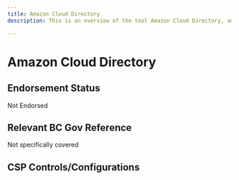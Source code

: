 ```yaml
---
title: Amazon Cloud Directory
description: This is an overview of the tool Amazon Cloud Directory, and its current status  within BC Gov.

---
```

<!---
Note: this is a generated file.  You should not edit it directly.  Please check https://github.com/bcgov/cloud-pathfinder for details.
-->
# Amazon Cloud Directory



## Endorsement Status
Not Endorsed

## Relevant BC Gov Reference
Not specifically covered


## CSP Controls/Configurations

